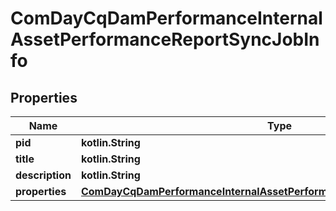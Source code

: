 
# ComDayCqDamPerformanceInternalAssetPerformanceReportSyncJobInfo

## Properties
Name | Type | Description | Notes
------------ | ------------- | ------------- | -------------
**pid** | **kotlin.String** |  |  [optional]
**title** | **kotlin.String** |  |  [optional]
**description** | **kotlin.String** |  |  [optional]
**properties** | [**ComDayCqDamPerformanceInternalAssetPerformanceReportSyncJobProperties**](ComDayCqDamPerformanceInternalAssetPerformanceReportSyncJobProperties.md) |  |  [optional]



